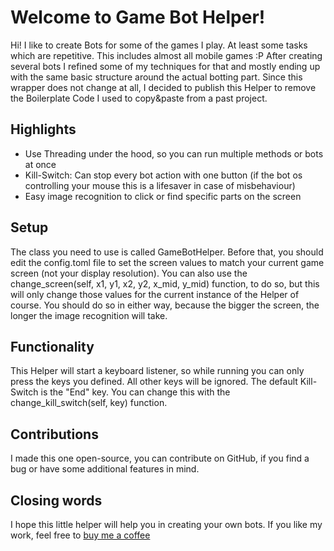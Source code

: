 # Welcome to Game Bot Helper!

Hi! I like to create Bots for some of the games I play. At least some tasks which are repetitive. This includes almost all mobile games :P
After creating several bots I refined some of my techniques for that and mostly ending up with the same basic structure around the actual botting part.
Since this wrapper does not change at all, I decided to publish this Helper to remove the Boilerplate Code I used to copy&paste from a past project.


## Highlights

- Use Threading under the hood, so you can run multiple methods or bots at once
- Kill-Switch: Can stop every bot action with one button (if the bot os controlling your mouse this is a lifesaver in case of misbehaviour)
- Easy image recognition to click or find specific parts on the screen

## Setup

The class you need to use is called GameBotHelper.
Before that, you should edit the config.toml file to set the screen values to match your current game screen (not your display resolution).
You can also use the change_screen(self, x1, y1, x2, y2, x_mid, y_mid) function, to do so, but this will only change those values for the current instance of the Helper of course.
You should do so in either way, because the bigger the screen, the longer the image recognition will take.

## Functionality
This Helper will start a keyboard listener, so while running you can only press the keys you defined. All other keys will be ignored.
The default Kill-Switch is the "End" key. You can change this with the change_kill_switch(self, key) function.


## Contributions

I made this one open-source, you can contribute on GitHub, if you find a bug or have some additional features in mind.

## Closing words

I hope this little helper will help you in creating your own bots.
If you like my work, feel free to [buy me a coffee](https://www.buymeacoffee.com/HellBrands)
